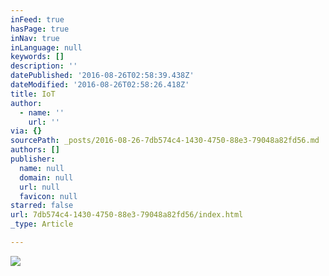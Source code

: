 ```yaml
---
inFeed: true
hasPage: true
inNav: true
inLanguage: null
keywords: []
description: ''
datePublished: '2016-08-26T02:58:39.438Z'
dateModified: '2016-08-26T02:58:26.418Z'
title: IoT
author:
  - name: ''
    url: ''
via: {}
sourcePath: _posts/2016-08-26-7db574c4-1430-4750-88e3-79048a82fd56.md
authors: []
publisher:
  name: null
  domain: null
  url: null
  favicon: null
starred: false
url: 7db574c4-1430-4750-88e3-79048a82fd56/index.html
_type: Article

---
```

![](https://the-grid-user-content.s3-us-west-2.amazonaws.com/96f64cbc-1e12-46da-8536-15044e2e72c4.jpg)